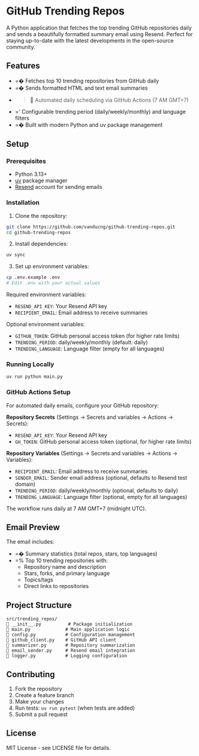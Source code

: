 # GitHub Trending Repos

A Python application that fetches the top trending GitHub repositories daily and sends a beautifully formatted summary email using Resend. Perfect for staying up-to-date with the latest developments in the open-source community.

## Features

- =� Fetches top 10 trending repositories from GitHub daily
- =� Sends formatted HTML and text email summaries
- > Automated daily scheduling via GitHub Actions (7 AM GMT+7)
- =' Configurable trending period (daily/weekly/monthly) and language filters
- =� Built with modern Python and uv package management

## Setup

### Prerequisites

- Python 3.13+
- [uv](https://docs.astral.sh/uv/) package manager
- [Resend](https://resend.com) account for sending emails

### Installation

1. Clone the repository:
```bash
git clone https://github.com/vanducng/github-trending-repos.git
cd github-trending-repos
```

2. Install dependencies:
```bash
uv sync
```

3. Set up environment variables:
```bash
cp .env.example .env
# Edit .env with your actual values
```

Required environment variables:
- `RESEND_API_KEY`: Your Resend API key
- `RECIPIENT_EMAIL`: Email address to receive summaries

Optional environment variables:
- `GITHUB_TOKEN`: GitHub personal access token (for higher rate limits)
- `TRENDING_PERIOD`: daily/weekly/monthly (default: daily)
- `TRENDING_LANGUAGE`: Language filter (empty for all languages)

### Running Locally

```bash
uv run python main.py
```

### GitHub Actions Setup

For automated daily emails, configure your GitHub repository:

**Repository Secrets** (Settings → Secrets and variables → Actions → Secrets):
- `RESEND_API_KEY`: Your Resend API key
- `GH_TOKEN`: GitHub personal access token (optional, for higher rate limits)

**Repository Variables** (Settings → Secrets and variables → Actions → Variables):
- `RECIPIENT_EMAIL`: Email address to receive summaries
- `SENDER_EMAIL`: Sender email address (optional, defaults to Resend test domain)
- `TRENDING_PERIOD`: daily/weekly/monthly (optional, defaults to daily)
- `TRENDING_LANGUAGE`: Language filter (optional, empty for all languages)

The workflow runs daily at 7 AM GMT+7 (midnight UTC).

## Email Preview

The email includes:
- =� Summary statistics (total repos, stars, top languages)
- =% Top 10 trending repositories with:
  - Repository name and description
  - Stars, forks, and primary language
  - Topics/tags
  - Direct links to repositories

## Project Structure

```
src/trending_repos/
   __init__.py          # Package initialization
   main.py             # Main application logic
   config.py           # Configuration management
   github_client.py    # GitHub API client
   summarizer.py       # Repository summarization
   email_sender.py     # Resend email integration
   logger.py           # Logging configuration
```

## Contributing

1. Fork the repository
2. Create a feature branch
3. Make your changes
4. Run tests: `uv run pytest` (when tests are added)
5. Submit a pull request

## License

MIT License - see LICENSE file for details.